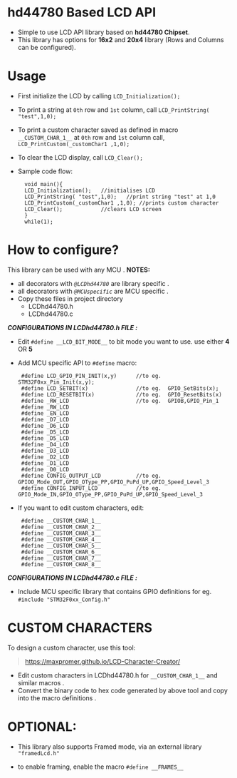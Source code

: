 # hd44780 Based LCD API

- Simple to use LCD API library based on **hd44780 Chipset**. 
- This library has options for **16x2** and **20x4** library (Rows and Columns can be configured).

 # Usage
 

 - First initialize the LCD by calling `LCD_Initialization();`
 - To print a string at `0th` row and `1st` column, call
  `LCD_PrintString( "test",1,0);`
 - To print a custom character saved as defined in macro `__CUSTOM_CHAR_1__` at `0th` row and `1st` column call, `LCD_PrintCustom(_customChar1 ,1,0);`
- To clear the LCD display, call `LCD_Clear();`
- Sample code flow: 
	

	    void main(){
	    LCD_Initialization();	//initialises LCD
	    LCD_PrintString( "test",1,0);	//print string "test" at 1,0
	    LCD_PrintCustom(_customChar1 ,1,0); //prints custom character
	    LCD_Clear(); 			//clears LCD screen
	    }
	    while(1);

# How to configure?

This library can be used with any MCU .
**NOTES:** 
 - all decorators with *`@LCDhd44780`* are library specific .
 - all decorators with *`@MCUspecific`* are MCU specific .
 - Copy these files in project directory
	 - LCDhd44780.h
	 - LCDhd44780.c
	 
***CONFIGURATIONS IN LCDhd44780.h FILE :*** 

 -  Edit `#define __LCD_BIT_MODE__` to bit mode you want to use.  use either **4** OR **5**

 - Add MCU specific API to `#define` macro:

		#define LCD_GPIO_PIN_INIT(x,y)      //to eg.  STM32F0xx_Pin_Init(x,y);
		#define LCD_SETBIT(x)				//to eg.  GPIO_SetBits(x);
		#define LCD_RESETBIT(x)				//to eg.  GPIO_ResetBits(x)
		#define _RW_LCD					    //to eg.  GPIOB,GPIO_Pin_1
		#define _RW_LCD
		#define _EN_LCD
		#define	_D7_LCD
		#define _D6_LCD
		#define _D5_LCD
		#define	_D5_LCD
		#define	_D4_LCD 
		#define	_D3_LCD
		#define	_D2_LCD 
		#define	_D1_LCD
		#define	_D0_LCD
		#define CONFIG_OUTPUT_LCD    		//to eg.  GPIOO_Mode_OUT,GPIO_OType_PP,GPIO_PuPd_UP,GPIO_Speed_Level_3 
		#define CONFIG_INPUT_LCD  			//to eg. GPIO_Mode_IN,GPIO_OType_PP,GPIO_PuPd_UP,GPIO_Speed_Level_3


 -  If you want to edit custom characters, edit:

	     #define __CUSTOM_CHAR_1__ 
	     #define __CUSTOM_CHAR_2__ 
	     #define __CUSTOM_CHAR_3__
	     #define __CUSTOM_CHAR_4__
	     #define __CUSTOM_CHAR_5__
	     #define __CUSTOM_CHAR_6__
	     #define __CUSTOM_CHAR_7__
	     #define __CUSTOM_CHAR_8__  
	     
 ***CONFIGURATIONS IN LCDhd44780.c FILE :*** 
 - Include MCU specific library that contains GPIO definitions for eg. `#include "STM32F0xx_Config.h"`

# CUSTOM CHARACTERS
To design a custom character, use this tool:

> https://maxpromer.github.io/LCD-Character-Creator/

- Edit custom characters in LCDhd44780.h for  `__CUSTOM_CHAR_1__`  and similar macros .
- Convert the binary code to hex code generated by above tool and copy into the macro definitions .


# OPTIONAL:

 - This library also supports Framed mode, via an external library  `"framedLcd.h"`
 

 - to enable framing, enable the macro `#define __FRAMES__`

